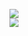 [![](https://img.shields.io/badge/Made%20With-Github%20Spray-lightgrey.svg?style=for-the-badge&logo=github)](https://github.com/Annihil/github-spray#32445)  
[![](https://i.imgur.com/2DrTn0Z.gif)](https://github.com/Annihil/github-spray)